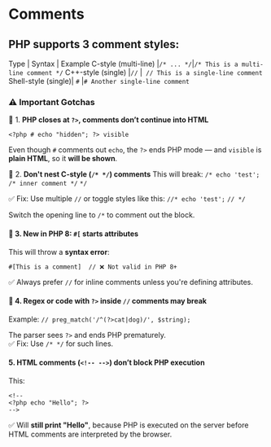 
# Comments

## PHP supports 3 comment styles:
Type  						| Syntax 			| Example
C-style (multi-line) |`/* ... */`|`/* This is a multi-line comment */`
C++-style (single) |`//`  |` // This is a single-line comment`
Shell-style (single)| `#` |`# Another single-line comment`


### ⚠️ **Important Gotchas**

🔸 1. **PHP closes at `?>`, comments don’t continue into HTML**

    <?php # echo "hidden"; ?> visible
Even though `#` comments out `echo`, the `?>` ends PHP mode — and `visible` is **plain HTML**, so it **will be shown**.

🔸 2. **Don't nest C-style (`/* */`) comments**
This will break:
`/*
echo 'test'; /* inner comment */`
`*/`

✅ Fix: Use multiple `//` or toggle styles like this:
`//*
echo 'test';`
`// */`

Switch the opening line to `/*` to comment out the block.

#### 🔸 3. **New in PHP 8: `#[` starts attributes**

This will throw a **syntax error**:

`#[This is a comment]  // ❌ Not valid in PHP 8+`

✅ Always prefer `//` for inline comments unless you're defining attributes.

#### 🔸 4. **Regex or code with `?>` inside `//` comments may break**

Example:
`// preg_match('/^(?>cat|dog)/', $string);`

The parser sees `?>` and ends PHP prematurely.  
✅ Fix: Use `/* */` for such lines.

#### 5. **HTML comments (`<!-- -->`) don’t block PHP execution**

This:

    <!--
    <?php echo "Hello"; ?>
    -->
    
   ✅ Will **still print "Hello"**, because PHP is executed on the server before HTML comments are interpreted by the browser.

